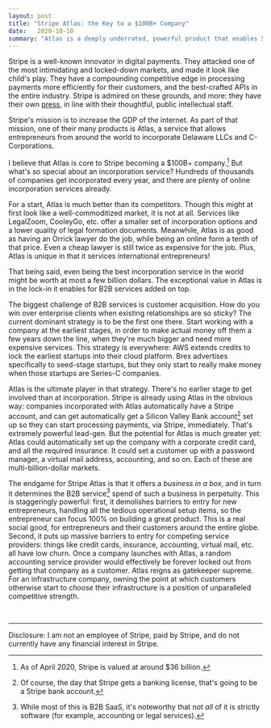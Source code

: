 ```yaml
---
layout: post
title: "Stripe Atlas: the Key to a $100B+ Company"
date:   2020-10-10
summary: "Atlas is a deeply underrated, powerful product that enables Stripe to lock in a customer for a myriad products at the earliest stages."
---
```


Stripe is a well-known innovator in digital payments.
They attacked one of the most intimidating and locked-down markets,
and made it look like child's play.
They have a compounding competitive edge
in processing payments more efficiently for their customers,
and the best-crafted
APIs in the entire industry.
Stripe is admired on these grounds, and more:
they have their own [press](https://press.stripe.com/),
in line with their thoughtful, public intellectual staff.


Stripe's mission is to increase the GDP of the internet. As part of that
mission, one of their many products is Atlas, a service that allows
entrepreneurs from around
the world to incorporate Delaware LLCs and C-Corporations.


I believe that Atlas is core to Stripe becoming a $100B+ company.[^1]
But what's so special about an incorporation service?
Hundreds of thousands
of companies get incorporated every year, and there are plenty of online
incorporation services already.


For a start, Atlas is much better than its competitors.
Though this might at first look like a well-commoditized market,
it is not at all.
Services like LegalZoom, CooleyGo, etc. offer a smaller set of incorporation
options and
a lower quality of legal formation documents.
Meanwhile, Atlas is as good
as having an Orrick lawyer do the job, while being an online form
a tenth of that price. Even a cheap lawyer is still twice as expensive for the job.
Plus, Atlas is unique in that it services international entrepreneurs!


That being said, even being the best incorporation service in the world might be worth at
most a few billion dollars.
The exceptional value in Atlas is in the lock-in it enables for B2B services added on top.


The biggest challenge of B2B services is customer acquisition.
How do you win over enterprise clients when existing relationships are so sticky?
The current dominant strategy is to be the first one there.
Start working with a company at the
earliest stages, in order to
make actual money off them a few years down the line,
when they're much bigger and need more expensive services.
This strategy is
everywhere:
AWS extends credits to lock the earliest startups into their
cloud platform.
Brex advertises specifically to seed-stage startups, but they only
start to really make money when those startups are Series-C companies.


Atlas is the ultimate player in that strategy.
There's no earlier stage to get
involved than at incorporation.
Stripe is already using Atlas in the obvious way:
companies incorporated with Atlas automatically have a Stripe account,
and can get automatically get a Silicon Valley Bank account[^2] set up so they
can start processing payments, via Stripe, immediately.
That's extremely
powerful lead-gen.
But the potential for Atlas is much greater yet:
Atlas could automatically set up the company with a corporate credit card, and
all the required insurance.
It could set a customer up with a password manager, a virtual mail address,
accounting,
and so on. Each of these are multi-billion-dollar markets.


The endgame for Stripe Atlas is that it offers a
*business in a box*, and
in turn it determines the B2B service[^3] spend of such a business in perpetuity.
This is staggeringly powerful: first, it demolishes barriers to entry for
new entrepreneurs, handling all the tedious operational setup items, so the
entrepreneur can focus 100% on building a great product.
This is a real social good, for entrepreneurs and their customers around the entire globe.
Second, it puts up massive barriers to entry for competing service providers:
things like credit cards, insurance, accounting, virtual mail, etc. all
have low churn. Once a company launches with Atlas, a random
accounting service provider would effectively be forever locked out from
getting that company as a customer. Atlas reigns as gatekeeper supreme.
For an infrastructure company, owning the point at which customers otherwise
start to
*choose* their infrastructure is a position of unparalleled competitive strength.


<br/>

---

Disclosure: I am not an employee of Stripe, paid by Stripe, and do not currently
have any financial interest in Stripe.

[^1]: As of April 2020, Stripe is valued at around $36 billion.

[^2]: Of course, the day that Stripe gets a banking license, that's going to be
    a Stripe bank account.

[^3]: While most of this is B2B SaaS, it's noteworthy that not *all* of it
    is strictly software (for example, accounting or legal services).
